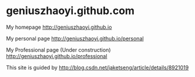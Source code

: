 # geniuszhaoyi.github.com
My homepage
http://geniuszhaoyi.github.io

My personal page
http://geniuszhaoyi.github.io/personal

My Professional page (Under construction)
http://geniuszhaoyi.github.io/professional

This site is guided by http://blog.csdn.net/jaketseng/article/details/8921019
